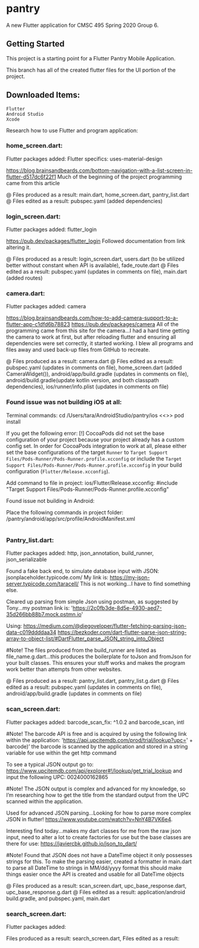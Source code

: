 # pantry

A new Flutter application for CMSC 495 Spring 2020 Group 6.

## Getting Started

This project is a starting point for a Flutter Pantry Mobile Application.

This branch has all of the created flutter files for the UI portion of the project.

## Downloaded Items: 
	Flutter
	Android Studio
	Xcode

Research how to use Flutter and program application:

### home_screen.dart:  
Flutter packages added:
Flutter specifics: uses-material-design 

https://blog.brainsandbeards.com/bottom-navigation-with-a-list-screen-in-flutter-d517dc6f22f1
Much of the beginning of the project programming came from this article

@ Files produced as a result: main.dart, home_screen.dart, pantry_list.dart
@ Files edited as a result:  pubspec.yaml (added dependencies)

### login_screen.dart:  
Flutter packages added: flutter_login

https://pub.dev/packages/flutter_login
Followed documentation from link altering it.

@ Files produced as a result: login_screen.dart, users.dart (to be utilized better without constant when API is available), fade_route.dart
@ Files edited as a result:  pubspec.yaml (updates in comments on file), main.dart (added routes)

### camera.dart:
Flutter packages added: camera

https://blog.brainsandbeards.com/how-to-add-camera-support-to-a-flutter-app-c1dfd6b78823
https://pub.dev/packages/camera
All of the programming came from this site for the camera...I had a hard time getting the camera to work at first, but after reloading flutter and ensuring all dependencies were set correctly, it started working.  I blew all programs and files away and used back-up files from GitHub to recreate.  

@ Files produced as a result:  camera.dart
@ Files edited as a result:  pubspec.yaml (updates in comments on file), home_screen.dart (added CameraWidget()), android/app/build.gradle (updates in comments on file), android/build.gradle(update kotlin version, and both classpath dependencies), ios/runner/info.plist (updates in comments on file)

### Found issue was not building iOS at all:

Terminal commands:
cd /Users/tara/AndroidStudio/pantry/ios <<<Your Path to your project ios file>>>
pod install

If you get the following error:
[!] CocoaPods did not set the base configuration of your project because your project already has a custom config set. In order for CocoaPods integration to work at all, please either set the base configurations of the target `Runner` to `Target Support Files/Pods-Runner/Pods-Runner.profile.xcconfig` or include the `Target Support Files/Pods-Runner/Pods-Runner.profile.xcconfig` in your build configuration (`Flutter/Release.xcconfig`).

Add command to file in project:  ios/Flutter/Release.xcconfig: 
#include "Target Support Files/Pods-Runner/Pods-Runner.profile.xcconfig"

Found issue not building in Android:

Place the following commands in project folder:  /pantry/android/app/src/profile/AndroidManifest.xml

# <activity android:name="com.apptreesoftware.barcodescan.BarcodeScannerActivity"/>
# <uses-permission android:name="android.permission.CAMERA" />

### Pantry_list.dart:
Flutter packages added: http, json_annotation, build_runner, json_serializable

Found a fake back end, to simulate database input with JSON:  jsonplaceholder.typicode.com/
My link is:  https://my-json-server.typicode.com/taracell/
This is not working...I have to find something else.

Cleared up parsing from simple Json using postman, as suggested by Tony...my postman link is:  'https://2c0fb3de-8d5e-4930-aed7-35d266bb88b7.mock.pstmn.io'

Using:  https://medium.com/@diegoveloper/flutter-fetching-parsing-json-data-c019ddddaa34
https://bezkoder.com/dart-flutter-parse-json-string-array-to-object-list/#DartFlutter_parse_JSON_string_into_Object

#Note! The files produced from the build_runner are listed as file_name.g.dart...this produces the boilerplate for toJson and fromJson for your built classes.  This ensures your stuff works and makes the program work better than attempts from other websites.

@ Files produced as a result:  pantry_list.dart, pantry_list.g.dart
@ Files edited as a result:  pubspec.yaml (updates in comments on file), android/app/build.gradle (updates in comments on file)

### scan_screen.dart: 
Flutter packages added: barcode_scan_fix: ^1.0.2 and barcode_scan, intl

#Note! The barcode API is free and is acquired by using the following link within the application: 'https://api.upcitemdb.com/prod/trial/lookup?upc=' + barcode)’  the barcode is scanned by the application and stored in a string variable for use within the get http command

To see a typical JSON output go to:  https://www.upcitemdb.com/api/explorer#!/lookup/get_trial_lookup and input the following UPC:  0024000162865

#Note! The JSON output is complex and advanced for my knowledge, so I’m researching how to get the title from the standard output from the UPC scanned within the application.

Used for advanced JSON parsing...Looking for how to parse more complex JSON in flutter!
https://www.youtube.com/watch?v=NnY4B7VK6e4.  

Interesting find today...makes my dart classes for me from the raw json input, need to alter a lot to create factories for use but the base classes are there for use:  https://javiercbk.github.io/json_to_dart/

#Note! Found that JSON does not have a DateTime object it only possesses strings for this.  To make the parsing easier, created a formatter in main.dart to parse all DateTime to strings in MM/dd/yyyy format this should make things easier once the API is created and usable for all DateTime objects 

@ Files produced as a result:  scan_screen.dart, upc_base_response.dart, upc_base_response.g.dart
@ Files edited as a result:  application/android build.gradle, and pubspec.yaml, main.dart

### search_screen.dart: 
Flutter packages added: 

Files produced as a result:  search_screen.dart, 
Files edited as a result:  

